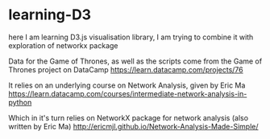 # learning-D3
here I am learning D3.js visualisation library, I am trying to combine it with exploration of networkx package

Data for the Game of Thrones, as well as the scripts come from the Game of Thrones project on DataCamp
https://learn.datacamp.com/projects/76

It relies on an underlying course on Network Analysis, given by Eric Ma
https://learn.datacamp.com/courses/intermediate-network-analysis-in-python

Which in it's turn relies on NetworkX package for network analysis (also written by Eric Ma)
http://ericmjl.github.io/Network-Analysis-Made-Simple/

